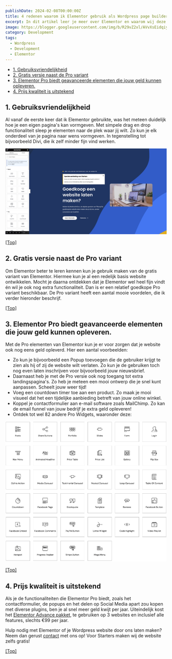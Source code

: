 ```yaml
---
publishDate: 2024-02-08T00:00:00Z
title: 4 redenen waarom ik Elementor gebruik als Wordpress page builder.
excerpt: In dit artikel leer je meer over Elementor en waarom wij deze gebruiken als Drag & Drop Wordpress page builder.
image: https://blogger.googleusercontent.com/img/b/R29vZ2xl/AVvXsEidqiyMeUFfDEqJ5URZKog87Gx4nk8JZ-28Z6UxgjO7Begmg7G0WtFuTn_gajJ9U44LX25kkHt0QX_Vdc7onlwfRhW0MVQVWGp6ncDB45_2ZOUTwLVLKV6NmFzPyWfaSFPCWo4sPlAcj3-XNlg-GOZz6twwXl8gytgUhHOaquvsppVENovmI1FBBCg3/s728-rw-ft-e30/wordpress.png
category: Development
tags:
  - Wordpress
  - Development
  - Elementor
---
```

- [1. Gebruiksvriendelijkheid](#1-gebruiksvriendelijkheid)
- [2. Gratis versie naast de Pro variant](#2-gratis-versie-naast-de-pro-variant)
- [3. Elementor Pro biedt geavanceerde elementen die jouw geld kunnen opleveren.](#3-elementor-pro-biedt-geavanceerde-elementen-die-jouw-geld-kunnen-opleveren)
- [4. Prijs kwaliteit is uitstekend](#4-prijs-kwaliteit-is-uitstekend)

## 1. Gebruiksvriendelijkheid
Al vanaf de eerste keer dat ik Elementor gebruikte, was het meteen duidelijk hoe je een eigen pagina's kan vormgeven. Met simpele drag en drop functionaliteit sleep je elementen naar de plek waar jij wilt. Zo kun je elk onderdeel van je pagina naar wens vormgeven. In tegenstelling tot bijvoorbeeld Divi, die ik zelf minder fijn vind werken.

![Voorbeeld van de Elementor interface in Wordpress](src/assets/images/elementor-wordpress-ui-voorbeeld.jpg)

[[Top]](#top)

## 2. Gratis versie naast de Pro variant
Om Elementor beter te leren kennen kun je gebruik maken van de gratis variant van Elementor. Hiermee kun je al een redelijk basis website ontwikkelen. Mocht je daarna ontdekken dat je Elementor wel heel fijn vindt én wil je ook nog extra functionaliteit. Dan is er een relatief goedkope Pro variant beschikbaar. De Pro variant heeft een aantal mooie voordelen, die ik verder hieronder beschrijf.

[[Top]](#top)

## 3. Elementor Pro biedt geavanceerde elementen die jouw geld kunnen opleveren.
Met de Pro elementen van Elementor kun je er voor zorgen dat je website ook nog eens geld opleverd. Hier een aantal voorbeelden:
- Zo kun je bijvoorbeeld een Popup toevoegen die de gebruiker krijgt te zien als hij of zij de website wilt verlaten. Zo kun je de gebruiken toch nog even laten inschrijven voor bijvoorbeeld jouw nieuwsbrief. 
- Daarnaast heb je met de Pro versie ook nog toegang tot extra landingspagina's. Zo heb je meteen een mooi ontwerp die je snel kunt aanpassen. Scheelt jouw weer tijd!
- Voeg een countdown timer toe aan een product. Zo maak je mooi visueel dat het een tijdelijke aanbieding betreft van jouw online winkel.
- Koppel je contactformulier aan e-mail software zoals MailChimp. Zo kan de email funnel van jouw bedrijf je extra geld opleveren!
- Ontdek tot wel 82 andere Pro Widgets, waaronder deze:

![Voorbeeld Pro Widgets van Elementor](src/assets/images/voorbeeld-pro-widgets-elementor.jpg)

[[Top]](#top)

## 4. Prijs kwaliteit is uitstekend
Als je de functionaliteiten die Elementor Pro biedt, zoals het contactformulier, de popups en het delen op Social Media apart zou kopen met diverse plugins, ben je al snel meer geld kwijt per jaar. Uiteindelijk kost het <a href="https://elementor.com/pricing-plugin/" target="_blank" rel="noopener">Elementor Advance pakket</a>, te gebruiken op 3 websites en inclusief alle features, slechts €99 per jaar.

Hulp nodig met Elementor of je Wordpress website door ons laten maken? Neem dan gerust <a href="/contact">contact</a> met ons op! Voor Starters maken wij de website zelfs gratis!

[[Top]](#top)
  